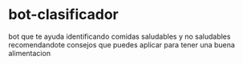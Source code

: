 # bot-clasificador

bot que te ayuda identificando comidas saludables y no saludables recomendandote consejos que puedes aplicar para tener una buena alimentacion
